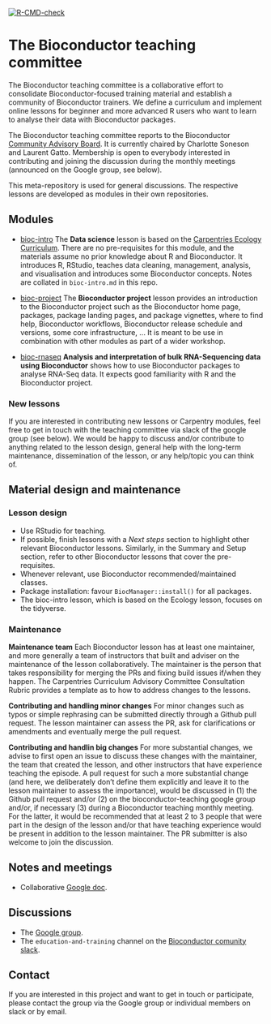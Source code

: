 <!-- badges: start -->
[![R-CMD-check](https://github.com/kevinrue/bioconductor-teaching/workflows/R-CMD-check/badge.svg)](https://github.com/kevinrue/bioconductor-teaching/actions)
<!-- badges: end -->

# The Bioconductor teaching committee

The Bioconductor teaching committee is a collaborative effort to
consolidate Bioconductor-focused training material and establish
a community of Bioconductor trainers. We define a curriculum and
implement online lessons for beginner and more advanced R users
who want to learn to analyse their data with Bioconductor packages.

The Bioconductor teaching committee reports to the Bioconductor
[Community Advisory Board](http://bioconductor.org/about/community-advisory-board/).
It is currently chaired by Charlotte Soneson and Laurent Gatto.
Membership is open to everybody interested in contributing and
joining the discussion during the monthly meetings (announced on
the Google group, see below).

This meta-repository is used for general discussions. The respective
lessons are developed as modules in their own repositories.

## Modules

- [bioc-intro](https://github.com/carpentries-incubator/bioc-intro)
  The **Data science** lesson is based on the [Carpentries Ecology
  Curriculum](https://datacarpentry.org/lessons/#ecology-workshop). There
  are no pre-requisites for this module, and the materials assume no
  prior knowledge about R and Bioconductor. It introduces R, RStudio,
  teaches data cleaning, management, analysis, and visualisation and
  introduces some Bioconductor concepts. Notes are collated in
  `bioc-intro.md` in this repo.

- [bioc-project](https://github.com/carpentries-incubator/bioc-project)
  The **Bioconductor project** lesson provides an introduction to the
  Bioconductor project such as the Bioconductor home page, packages,
  package landing pages, and package vignettes, where to find help,
  Bioconductor workflows, Bioconductor release schedule and versions,
  some core infrastructure, ... It is meant to be use in combination
  with other modules as part of a wider workshop.

- [bioc-rnaseq](https://github.com/carpentries-incubator/bioc-rnaseq)
  **Analysis and interpretation of bulk RNA-Sequencing data using
  Bioconductor** shows how to use Bioconductor packages to analyse
  RNA-Seq data. It expects good familiarity with R and the
  Bioconductor project.

### New lessons

If you are interested in contributing new lessons or Carpentry modules,
feel free to get in touch with the teaching committee via slack of the
google group (see below). We would be happy to discuss and/or contribute
to anything related to the lesson design, general help with the long-term
maintenance, dissemination of the lesson, or any help/topic you can think of.

## Material design and maintenance

### Lesson design

- Use RStudio for teaching.
- If possible, finish lessons with a *Next steps* section to highlight
  other relevant Bioconductor lessons. Similarly, in the Summary and
  Setup section, refer to other Bioconductor lessons that cover the
  pre-requisites.
- Whenever relevant, use Bioconductor recommended/maintained classes.
- Package installation: favour `BiocManager::install()` for all
  packages.
- The bioc-intro lesson, which is based on the Ecology lesson, focuses
  on the tidyverse.

### Maintenance

**Maintenance team** Each Bioconductor lesson has at least one
maintainer, and more generally a team of instructors that built and
adviser on the maintenance of the lesson collaboratively. The
maintainer is the person that takes responsibility for merging the PRs
and fixing build issues if/when they happen. The Carpentries
Curriculum Advisory Committee Consultation Rubric provides a template
as to how to address changes to the lessons.

**Contributing and handling minor changes** For minor changes such as
typos or simple rephrasing can be submitted directly through a Github
pull request. The lesson maintainer can assess the PR, ask for
clarifications or amendments and eventually merge the pull request.

**Contributing and handlin big changes** For more substantial changes,
we advise to first open an issue to discuss these changes with the
maintainer, the team that created the lesson, and other instructors
that have experience teaching the episode. A pull request for such a
more substantial change (and here, we deliberately don’t define them
explicitly and leave it to the lesson maintainer to assess the
importance), would be discussed in (1) the Github pull request and/or
(2) on the bioconductor-teaching google group and/or, if necessary (3)
during a Bioconductor teaching monthly meeting. For the latter, it
would be recommended that at least 2 to 3 people that were part in the
design of the lesson and/or that have teaching experience would be
present in addition to the lesson maintainer. The PR submitter is also
welcome to join the discussion.


## Notes and meetings

- Collaborative [Google
  doc](https://docs.google.com/document/d/1s2QMk5XA-uhBVprAO3ZDk1Yfv1cnUWLp9zdvYq9Feu4/edit#).

## Discussions

- The [Google group](https://groups.google.com/g/bioconductor-teaching/).
- The `education-and-training` channel on the [Bioconductor comunity
  slack](https://bioc-community.herokuapp.com/).

## Contact

If you are interested in this project and want to get in touch or
participate, please contact the group via the Google group or
individual members on slack or by email.
